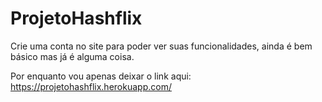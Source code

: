 # ProjetoHashflix

Crie uma conta no site para poder ver suas funcionalidades, ainda é bem básico mas já é alguma coisa.

Por enquanto vou apenas deixar o link aqui: https://projetohashflix.herokuapp.com/
